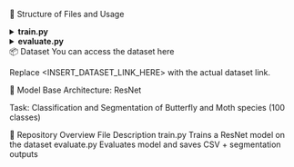 📁 Structure of Files and Usage
<details> <summary><strong>train.py</strong></summary>
This script trains a ResNet model on the training dataset.

Arguments:

Path to the folder containing training images.

Path to the directory where the trained model checkpoint will be saved.

The model checkpoint will be saved as resnet_model.pth.

Example:

bash
Copy
Edit
python train.py <train_data_dir> <model_ckpt_dir>
</details> <details> <summary><strong>evaluate.py</strong></summary>
This script evaluates the trained model on a test dataset.

Arguments:

Path to the model checkpoint (resnet_model.pth)

Path to the folder containing test images

Expected Outputs:

submission.csv: A CSV file with two columns — image_name and label.

seg_maps/: A directory containing predicted segmentation maps for each test image.

Example:

bash
Copy
Edit
python evaluate.py <model_ckpt_path> <test_imgs_dir>
</details>
📦 Dataset
You can access the dataset here

Replace <INSERT_DATASET_LINK_HERE> with the actual dataset link.

🧠 Model
Base Architecture: ResNet

Task: Classification and Segmentation of Butterfly and Moth species (100 classes)

📌 Repository Overview
File	Description
train.py	Trains a ResNet model on the dataset
evaluate.py	Evaluates model and saves CSV + segmentation outputs
